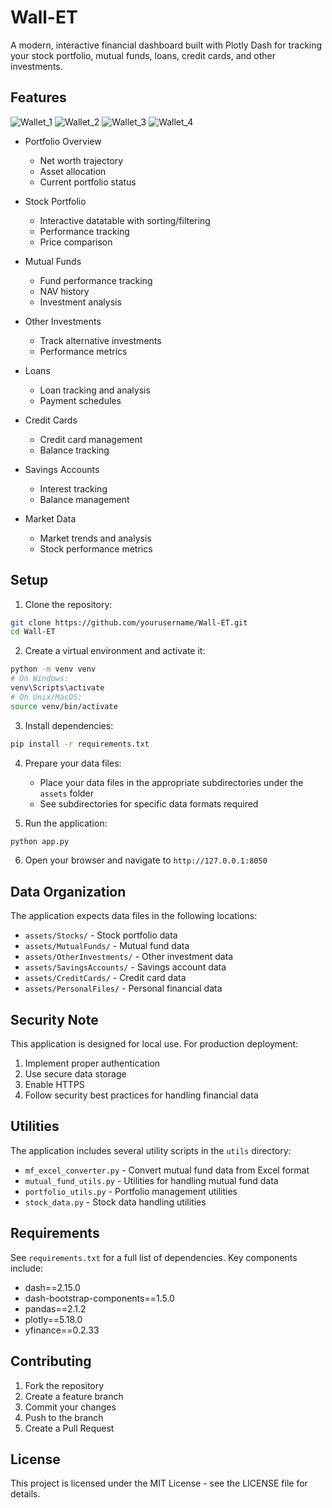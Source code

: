 # Wall-ET

A modern, interactive financial dashboard built with Plotly Dash for tracking your stock portfolio, mutual funds, loans, credit cards, and other investments.

## Features
![Wallet_1](https://github.com/user-attachments/assets/1e46bb54-0f1a-489d-b46d-e91162055a46)
![Wallet_2](https://github.com/user-attachments/assets/29259c76-3c31-4318-9ce5-a6cb56839500)
![Wallet_3](https://github.com/user-attachments/assets/d743cece-bdbf-4c2f-a274-c6e698b0a421)
![Wallet_4](https://github.com/user-attachments/assets/dbfe98d8-8ebb-42e2-939d-41987cd5b622)

- Portfolio Overview
  - Net worth trajectory
  - Asset allocation
  - Current portfolio status

- Stock Portfolio
  - Interactive datatable with sorting/filtering
  - Performance tracking
  - Price comparison

- Mutual Funds
  - Fund performance tracking
  - NAV history
  - Investment analysis

- Other Investments
  - Track alternative investments
  - Performance metrics

- Loans
  - Loan tracking and analysis
  - Payment schedules

- Credit Cards
  - Credit card management
  - Balance tracking

- Savings Accounts
  - Interest tracking
  - Balance management

- Market Data
  - Market trends and analysis
  - Stock performance metrics

## Setup

1. Clone the repository:
```bash
git clone https://github.com/yourusername/Wall-ET.git
cd Wall-ET
```

2. Create a virtual environment and activate it:
```bash
python -m venv venv
# On Windows:
venv\Scripts\activate
# On Unix/MacOS:
source venv/bin/activate
```

3. Install dependencies:
```bash
pip install -r requirements.txt
```

4. Prepare your data files:
   - Place your data files in the appropriate subdirectories under the `assets` folder
   - See subdirectories for specific data formats required

5. Run the application:
```bash
python app.py
```

6. Open your browser and navigate to `http://127.0.0.1:8050`

## Data Organization

The application expects data files in the following locations:
- `assets/Stocks/` - Stock portfolio data
- `assets/MutualFunds/` - Mutual fund data
- `assets/OtherInvestments/` - Other investment data
- `assets/SavingsAccounts/` - Savings account data
- `assets/CreditCards/` - Credit card data
- `assets/PersonalFiles/` - Personal financial data

## Security Note

This application is designed for local use. For production deployment:
1. Implement proper authentication
2. Use secure data storage
3. Enable HTTPS
4. Follow security best practices for handling financial data

## Utilities

The application includes several utility scripts in the `utils` directory:
- `mf_excel_converter.py` - Convert mutual fund data from Excel format
- `mutual_fund_utils.py` - Utilities for handling mutual fund data
- `portfolio_utils.py` - Portfolio management utilities
- `stock_data.py` - Stock data handling utilities

## Requirements

See `requirements.txt` for a full list of dependencies. Key components include:
- dash==2.15.0
- dash-bootstrap-components==1.5.0
- pandas==2.1.2
- plotly==5.18.0
- yfinance==0.2.33

## Contributing

1. Fork the repository
2. Create a feature branch
3. Commit your changes
4. Push to the branch
5. Create a Pull Request

## License

This project is licensed under the MIT License - see the LICENSE file for details. 
